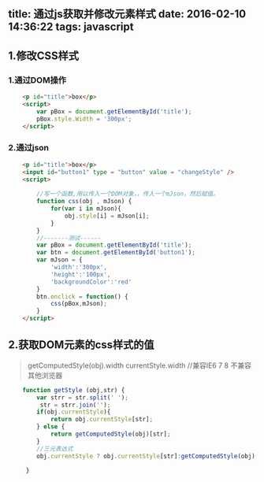 title: 通过js获取并修改元素样式
date: 2016-02-10 14:36:22
tags: javascript
---

## 1.修改CSS样式

### 1.通过DOM操作

```html
	<p id="title">box</p>
	<script>
		var pBox = document.getElementById('title');
		pBox.style.Width = '300px';
	</script>
```

### 2.通过json

```html
	<p id="title">box</p>
	<input id="button1" type = "button" value = "changeStyle" />
	<script>
	
		//写一个函数,用以传入一个DOM对象，，传入一个mJson，然后赋值。
		function css(obj , mJson) {	
			for(var i in mJson){
				obj.style[i] = mJson[i];
			}
		}
		//-------测试------
		var pBox = document.getElementById('title');
		var btn = document.getElementById('button1');
		var mJson = {
			'width':'300px',
			'height':'100px',
			'backgroundColor':'red'
		}
		btn.onclick = function() {
			css(pBox,mJson);
		}
	</script>
```

## 2.获取DOM元素的css样式的值

>getComputedStyle(obj).width
>currentStyle.width  //兼容IE6 7 8 不兼容其他浏览器

```javascript
	function getStyle (obj,str) {
		var strr = str.split(' ');
		 str = strr.join('');
		if(obj.currentStyle){
			return obj.currentStyle[str];
		} else {
			return getComputedStyle(obj)[str];
		}
		//三元表达式
		obj.currentStyle ? obj.currentStyle[str]:getComputedStyle(obj)[str];
		
	 }

```

